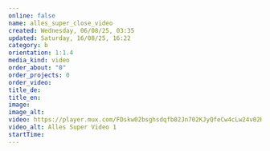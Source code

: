 ```yaml
---
online: false
name: alles_super_close_video
created: Wednesday, 06/08/25, 03:35
updated: Saturday, 16/08/25, 16:22
category: b
orientation: 1:1.4
media_kind: video
order_about: "0"
order_projects: 0
order_video: 
title_de: 
title_en: 
image: 
image_alt: 
video: https://player.mux.com/FDskw02bsghsdqfb02Jn702KJyQfeCw4cLw24v02HYD3gF8?metadata-video-title=JR00000907&video-title=JR00000907
video_alt: Alles Super Video 1
startTime: 
---
```


<!-- lang:en -->

<!-- lang:de -->

